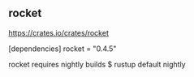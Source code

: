 

## rocket

https://crates.io/crates/rocket

[dependencies]
rocket = "0.4.5" 

rocket requires nightly builds
$ rustup default nightly